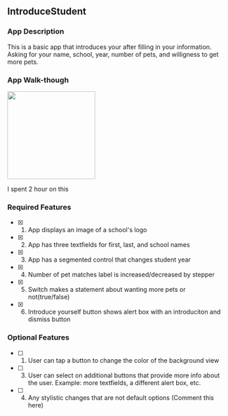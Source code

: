 ## IntroduceStudent

### App Description

This is a basic app that introduces your after filling in your information. Asking for your name, school, year, number of pets, and willigness to get more pets.

### App Walk-though

<img src="https://i.imgur.com/kKDQaV5.gif" width=200><br>

I spent 2 hour on this


### Required Features

- [X] 1. App displays an image of a school's logo
- [X] 2. App has three textfields for first, last, and school names
- [X] 3. App has a segmented control that changes student year
- [X] 4. Number of pet matches label is increased/decreased by stepper
- [X] 5. Switch makes a statement about wanting more pets or not(true/false) 
- [X] 6. Introduce yourself button shows alert box with an introduciton and dismiss button

### Optional Features

- [ ] 1. User can tap a button to change the color of the background view
- [ ] 3. User can select on additional buttons that provide more info about the user. Example: more textfields, a different alert box, etc.
- [ ] 4. Any stylistic changes that are not default options (Comment this here)
